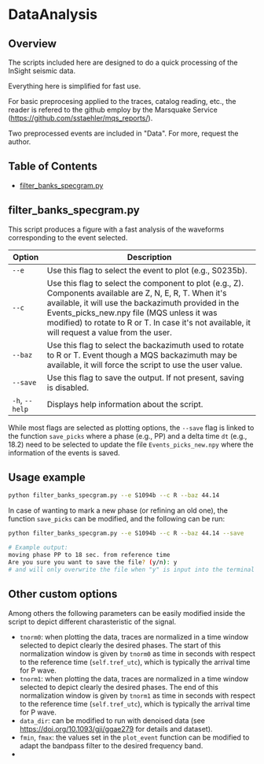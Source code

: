 # DataAnalysis

## Overview
The scripts included here are designed to do a quick processing of the InSight seismic data.

Everything here is simplified for fast use. 

For basic preprocesing applied to the traces, catalog reading, etc., the reader is refered to the github employ by the Marsquake Service (https://github.com/sstaehler/mqs_reports/).

Two preprocessed events are included in "Data". For more, request the author. 

## Table of Contents
- [filter_banks_specgram.py](#filter_banks_specgram.py)



## filter_banks_specgram.py

This script produces a figure with a fast analysis of the waveforms corresponding to the event selected. 

| Option          | Description                                                 |
|-----------------|-------------------------------------------------------------|
| `--e`        | Use this flag to select the event to plot (e.g., S0235b).|
| `--c`        | Use this flag to select the component to plot (e.g., Z). Components available are Z, N, E, R, T. When it's available, it will use the backazimuth provided in the Events_picks_new.npy file (MQS unless it was modified) to rotate to R or T. In case it's not available, it will request a value from the user.|
| `--baz`        | Use this flag to select the backazimuth used to rotate to R or T. Event though a MQS backazimuth may be available, it will force the script to use the user value.| 
| `--save`        | Use this flag to save the output. If not present, saving is disabled. |
| `-h`, `--help`  | Displays help information about the script.                 |

While most flags are selected as plotting options, the `--save` flag is linked to the function `save_picks`  where a phase (e.g., PP) and a delta time `dt` (e.g., 18.2) need to be selected to update the file `Events_picks_new.npy` where the information of the events is saved.


## Usage example

```bash
python filter_banks_specgram.py --e S1094b --c R --baz 44.14
````

In case of wanting to mark a new phase (or refining an old one), the function `save_picks` can be modified, and the following can be run:

```bash
python filter_banks_specgram.py --e S1094b --c R --baz 44.14 --save 

# Example output:
moving phase PP to 18 sec. from reference time
Are you sure you want to save the file? (y/n): y
# and will only overwrite the file when "y" is input into the terminal
````

## Other custom options

Among others the following parameters can be easily modified inside the script to depict different charasteristic of the signal.

- `tnorm0`: when plotting the data, traces are normalized in a time window selected to depict clearly the desired phases. The start of this normalization window is given by `tnorm0` as time in seconds with respect to the reference time (`self.tref_utc`), which is typically the arrival time for P wave.
- `tnorm1`: when plotting the data, traces are normalized in a time window selected to depict clearly the desired phases. The end of this normalization window is given by `tnorm1` as time in seconds with respect to the reference time (`self.tref_utc`), which is typically the arrival time for P wave.
- `data_dir`: can be modified to run with denoised data (see https://doi.org/10.1093/gji/ggae279 for details and dataset).
- `fmin`, `fmax`: the values set in the `plot_event` function can be modified to adapt the bandpass filter to the desired frequency band.
-
